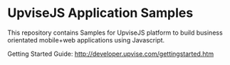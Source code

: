 # UpviseJS Application Samples

This repository contains Samples for UpviseJS platform to build business orientated mobile+web applications using Javascript.

Getting Started Guide:
http://developer.upvise.com/gettingstarted.htm
